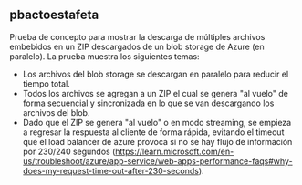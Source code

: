## pbactoestafeta

Prueba de concepto para mostrar la descarga de múltiples archivos embebidos en un ZIP descargados de un blob storage de Azure (en paralelo). La prueba muestra los siguientes temas:

- Los archivos del blob storage se descargan en paralelo para reducir el tiempo total.
- Todos los archivos se agregan a un ZIP el cual se genera "al vuelo" de forma secuencial y sincronizada en lo que se van descargando los archivos del blob.
- Dado que el ZIP se genera "al vuelo" o en modo streaming, se empieza a regresar la respuesta al cliente de forma rápida, evitando el timeout que el load balancer de azure provoca si no se hay flujo de información por 230/240 segundos (https://learn.microsoft.com/en-us/troubleshoot/azure/app-service/web-apps-performance-faqs#why-does-my-request-time-out-after-230-seconds).
